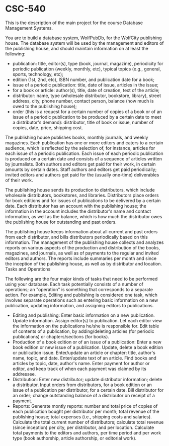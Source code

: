 # CSC-540

This is the description of the main project for the course Database Management Systems. 

You are to build a database system, WolfPubDb, for the WolfCity publishing house. The database system will be used by the management and editors of the publishing house, and should maintain information on at least the following: 

- publication: title, editor(s), type (book, journal, magazine), periodicity for periodic publication (weekly, monthly, etc), typical topics (e.g., general, sports, technology, etc);
- edition (1st, 2nd, etc), ISBN number, and publication date for a book;
- issue of a periodic publication: title, date of issue, articles in the issue;
- for a book or article: author(s), title, date of creation, text of the article;
- distributor: name, type (wholesale distributor, bookstore, library), street address, city, phone number, contact person, balance (how much is owed to the publishing house); 
- order (this is a request for a certain number of copies of a book or of an issue of a periodic publication to be produced by a certain date to meet a distributor's demand): distributor, title of book or issue, number of copies, date, price, shipping cost.

The publishing house publishes books, monthly journals, and weekly magazines. Each publication has one or more editors and caters to a certain audience, which is reflected by the selection of, for instance, articles for each issue of a periodic publication.
Each issue of each periodic publication is produced on a certain date and consists of a sequence of articles written by journalists. 
Both authors and editors get paid for their work, in certain amounts by certain dates. Staff authors and editors get paid periodically; invited editors and authors get paid for the (usually one-time) deliverables of their work.

The publishing house sends its production to distributors, which include wholesale distributors, bookstores, and libraries. Distributors place orders for book editions and for issues of publications to be delivered by a certain date. Each distributor has an account with the publishing house; the information in the account includes the distributor's name and contact information, as well as the balance, which is how much the distributor owes the publishing house for outstanding and past orders. 

The publishing house keeps information about all current and past orders from each distributor, and bills distributors periodically based on this information.
The management of the publishing house collects and analyzes reports on various aspects of the production and distribution of the books, magazines, and journals, as well as of payments to the regular and invited editors and authors. The reports include summaries per month and since the inception of the publishing house, as well as by distributor and location.
Tasks and Operations

The following are the four major kinds of tasks that need to be performed using your database. Each task potentially consists of a number of operations; an "operation" is something that corresponds to a separate action. For example, Editing and publishing is considered one task, which involves separate operations such as entering basic information on a new publication, updating information, and assigning editors to publications. 

 - Editing and publishing: Enter basic information on a new publication. Update information. Assign editor(s) to publication. Let each editor view the information on the publications he/she is responsible for. Edit table of contents of a publication, by adding/deleting articles (for periodic publications) or chapters/sections (for books). 
- Production of a book edition or of an issue of a publication: Enter a new book edition or new issue of a publication. Update, delete a book edition or publication issue. Enter/update an article or chapter: title, author's name, topic, and date. Enter/update text of an article. Find books and articles by topic, date, author's name. Enter payment for author or editor, and keep track of when each payment was claimed by its addressee. 
- Distribution: Enter new distributor; update distributor information; delete a distributor. Input orders from distributors, for a book edition or an issue of a publication per distributor, for a certain date. Bill distributor for an order; change outstanding balance of a distributor on receipt of a payment. 
- Reports: Generate montly reports: number and total price of copies of each publication bought per distributor per month; total revenue of the publishing house; total expenses (i.e., shipping costs and salaries). Calculate the total current number of distributors; calculate total revenue (since inception) per city, per distributor, and per location. Calculate total payments to the editors and authors, per time period and per work type (book authorship, article authorship, or editorial work). 
